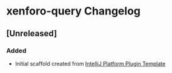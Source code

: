 <!-- Keep a Changelog guide -> https://keepachangelog.com -->

# xenforo-query Changelog

## [Unreleased]
### Added
- Initial scaffold created from [IntelliJ Platform Plugin Template](https://github.com/JetBrains/intellij-platform-plugin-template)
